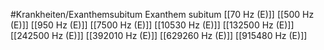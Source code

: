 #Krankheiten/Exanthemsubitum
Exanthem subitum
[[70 Hz (E)]]
[[500 Hz (E)]]
[[950 Hz (E)]]
[[7500 Hz (E)]]
[[10530 Hz (E)]]
[[132500 Hz (E)]]
[[242500 Hz (E)]]
[[392010 Hz (E)]]
[[629260 Hz (E)]]
[[915480 Hz (E)]]